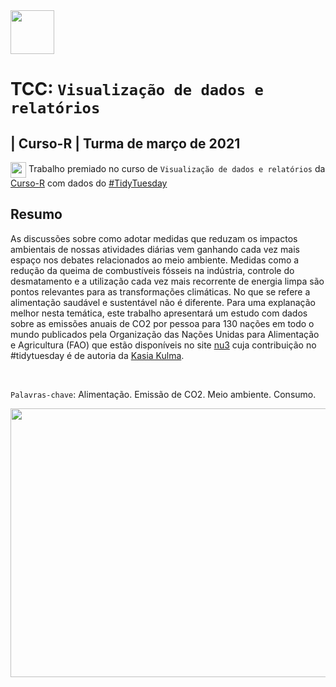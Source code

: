 <img align="center" alt="" width="70" height="70" src="https://cdn.jsdelivr.net/gh/devicons/devicon/icons/rstudio/rstudio-original.svg">

# TCC:  `Visualização de dados e relatórios`
## | Curso-R | Turma de março de 2021

<img align="center" alt="" width="25" height="25" src="https://emojipedia-us.s3.dualstack.us-west-1.amazonaws.com/thumbs/160/whatsapp/116/white-medium-star_2b50.png"> Trabalho premiado no curso de `Visualização de dados e relatórios` da [Curso-R](https://github.com/curso-r/202103-visualizacao) com dados do [#TidyTuesday](https://twitter.com/hashtag/TidyTuesday?src=hashtag_click)

## Resumo

As discussões sobre como adotar medidas que reduzam os impactos ambientais de nossas atividades diárias vem ganhando cada vez mais espaço nos debates relacionados ao meio ambiente. Medidas como a redução da queima de combustíveis fósseis na indústria, controle do desmatamento e a utilização cada vez mais recorrente de energia limpa são pontos relevantes para as transformações climáticas. No que se refere a alimentação saudável e sustentável não é diferente. Para uma explanação melhor nesta temática, este trabalho apresentará um estudo com dados sobre as emissões anuais de CO2 por pessoa para 130 nações em todo o mundo publicados pela Organização das Nações Unidas para Alimentação e Agricultura (FAO) que estão disponíveis no site [nu3](https://www.nu3.de/blogs/nutrition/food-carbon-footprint-index-2018) cuja contribuição no \#tidytuesday é de autoria da [Kasia Kulma](https://r-tastic.co.uk/post/from-messy-to-tidy/). 

<br>
  
`Palavras-chave`: Alimentação. Emissão de CO2. Meio ambiente. Consumo.

<img align="center" alt="" width="850" height="430" src="https://github.com/a-hayana/TCC-Visualizacao-TidyTuesday/blob/master/view.gif">

